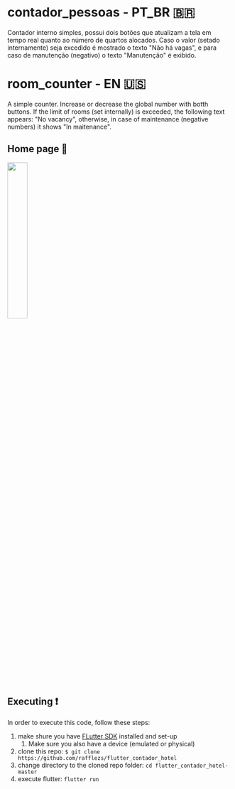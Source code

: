 # contador_pessoas - PT_BR 🇧🇷

Contador interno simples, possui dois botões que atualizam a tela em tempo real quanto ao número de quartos alocados.
Caso o valor (setado internamente) seja excedido é mostrado o texto "Não há vagas", e para caso de manutenção (negativo)
o texto "Manutenção" é exibido.

# room_counter - EN 🇺🇸

A simple counter. Increase or decrease the global number with botth buttons. If the limit of rooms (set internally) is exceeded,
the following text appears: "No vacancy", otherwise, in case of maintenance (negative numbers) it shows "In maitenance".

## Home page 📱

<img src="https://user-images.githubusercontent.com/50029136/129618893-1d089616-f1a2-4e3b-8f3c-3459ea99e51c.png" width=30% height=30%>

## Executing ❗

In order to execute this code, follow these steps:

1. make shure you have [FLutter SDK](https://flutter.dev/docs/get-started/install) installed and set-up
    1. Make sure you also have a device (emulated or physical) 
2. clone this repo: `$ git clone https://github.com/rafflezs/flutter_contador_hotel`
3. change directory to the cloned repo folder: `cd flutter_contador_hotel-master` 
4. execute flutter: `flutter run`
